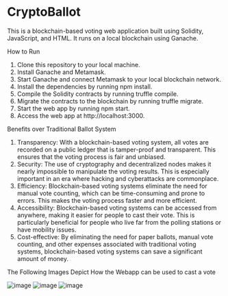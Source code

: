 # CryptoBallot

This is a blockchain-based voting web application built using Solidity, JavaScript, and HTML. It runs on a local blockchain using Ganache.

How to Run
1.	Clone this repository to your local machine.
2.	Install Ganache and Metamask.
3.	Start Ganache and connect Metamask to your local blockchain network.
4.	Install the dependencies by running npm install.
5.	Compile the Solidity contracts by running truffle compile.
6.	Migrate the contracts to the blockchain by running truffle migrate.
7.	Start the web app by running npm start.
8.	Access the web app at http://localhost:3000.

Benefits over Traditional Ballot System
1.	Transparency: With a blockchain-based voting system, all votes are recorded on a public ledger that is tamper-proof and transparent. This ensures that the voting process is fair and unbiased.
2.	Security: The use of cryptography and decentralized nodes makes it nearly impossible to manipulate the voting results. This is especially important in an era where hacking and cyberattacks are commonplace.
3.	Efficiency: Blockchain-based voting systems eliminate the need for manual vote counting, which can be time-consuming and prone to errors. This makes the voting process faster and more efficient.
4.	Accessibility: Blockchain-based voting systems can be accessed from anywhere, making it easier for people to cast their vote. This is particularly beneficial for people who live far from the polling stations or have mobility issues.
5.	Cost-effective: By eliminating the need for paper ballots, manual vote counting, and other expenses associated with traditional voting systems, blockchain-based voting systems can save a significant amount of money.





The Following Images Depict How the Webapp can be used to cast a vote


![image](https://user-images.githubusercontent.com/56771531/223648075-0ef5c44d-849e-49be-9def-6dfe9baaca90.png)
![image](https://user-images.githubusercontent.com/56771531/223648102-1ab67723-a5f8-4097-b6a3-ad858794e6c1.png)
![image](https://user-images.githubusercontent.com/56771531/223648144-9f5c12f9-e2ac-4846-8fff-1e33e85f85ec.png)


